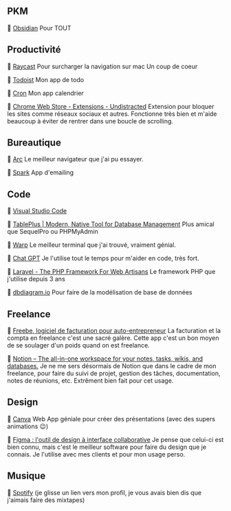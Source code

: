 ## PKM
🧰 [Obsidian](https://obsidian.md/)
Pour TOUT

## Productivité
🧰 [Raycast](https://www.raycast.com/)
Pour surcharger la navigation sur mac
Un coup de coeur

🧰 [Todoist](https://todoist.com/app/today)
Mon app de todo

🧰 [Cron](https://cron.com/)
Mon app calendrier

🧰 [Chrome Web Store - Extensions - Undistracted](https://chrome.google.com/webstore/detail/undistracted-hide-faceboo/pjjgklgkfeoeiebjogplpnibpfnffkng)
Extension pour bloquer les sites comme réseaux sociaux et autres. 
Fonctionne très bien et m'aide beaucoup à éviter de rentrer dans une boucle de scrolling.

## Bureautique

🧰 [Arc](https://arc.net/)
Le meilleur navigateur que j'ai pu essayer.

🧰 [Spark](https://sparkmailapp.com/fr)
App d'emailing

## Code
🧰 [Visual Studio Code](https://code.visualstudio.com/)

🧰 [TablePlus | Modern, Native Tool for Database Management](https://tableplus.com/)
Plus amical que SequelPro ou PHPMyAdmin

🧰 [Warp](https://app.warp.dev/referral/245MZZ)
Le meilleur terminal que j'ai trouvé, vraiment génial. 

🧰 [Chat GPT](https://chat.openai.com/chat)
Je l'utilise tout le temps pour m'aider en code, très fort.

🧰 [Laravel - The PHP Framework For Web Artisans](https://laravel.com/)
Le framework PHP que j'utilise depuis 3 ans

🧰 [dbdiagram.io](https://dbdiagram.io/)
Pour faire de la modélisation de base de données

## Freelance

🧰 [Freebe, logiciel de facturation pour auto-entrepreneur](https://www.freebe.me/)
La facturation et la compta en freelance c'est une sacré galère. 
Cette app c'est un bon moyen de se soulager d'un poids quand on est freelance.

🧰 [Notion – The all-in-one workspace for your notes, tasks, wikis, and databases.](https://www.notion.so)
Je ne me sers désormais de Notion que dans le cadre de mon freelance, pour faire du suivi de projet, gestion des tâches, documentation, notes de réunions, etc.
Extrêment bien fait pour cet usage.

## Design

🧰 [Canva](https://www.canva.com/)
Web App géniale pour créer des présentations (avec des supers animations 😉)

🧰 [Figma : l'outil de design à interface collaborative](https://www.figma.com/fr/)
Je pense que celui-ci est bien connu, mais c'est le meilleur software pour faire du design que je connais. Je l'utilise avec mes clients et pour mon usage perso.

## Musique
🧰 [Spotify](https://open.spotify.com/user/tichyus?si=f8385686faf54d74)
(je glisse un lien vers mon profil, je vous avais bien dis que j'aimais faire des mixtapes)